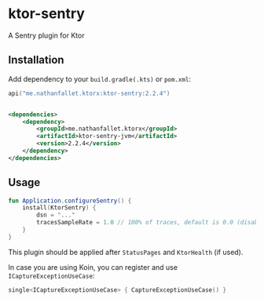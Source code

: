 # ktor-sentry

A Sentry plugin for Ktor

## Installation

Add dependency to your `build.gradle(.kts)` or `pom.xml`:

```kotlin
api("me.nathanfallet.ktorx:ktor-sentry:2.2.4")
```

```xml

<dependencies>
    <dependency>
        <groupId>me.nathanfallet.ktorx</groupId>
        <artifactId>ktor-sentry-jvm</artifactId>
        <version>2.2.4</version>
    </dependency>
</dependencies>
```

## Usage

```kotlin
fun Application.configureSentry() {
    install(KtorSentry) {
        dsn = "..."
        tracesSampleRate = 1.0 // 100% of traces, default is 0.0 (disabled)
    }
}
```

This plugin should be applied after `StatusPages` and `KtorHealth` (if used).

In case you are using Koin, you can register and use `ICaptureExceptionUseCase`:

```kotlin
single<ICaptureExceptionUseCase> { CaptureExceptionUseCase() }
```

